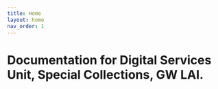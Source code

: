 ```yaml
---
title: Home
layout: home
nav_order: 1
---
```


# Documentation for Digital Services Unit, Special Collections, GW LAI.